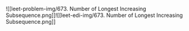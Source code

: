 ![[leet-problem-img/673. Number of Longest Increasing Subsequence.png]]![[leet-edi-img/673. Number of Longest Increasing Subsequence.png]]